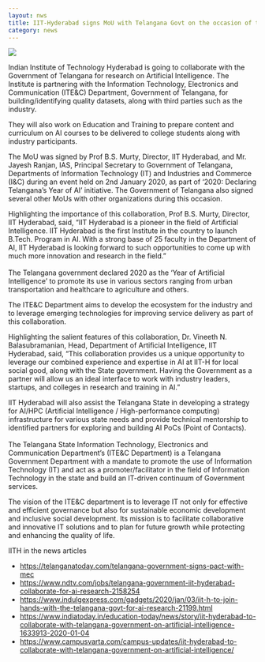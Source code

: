 ```yaml
---
layout: nws
title: IIT-Hyderabad signs MoU with Telangana Govt on the occasion of the Year of AI
category: news
---
```


<img src="https://ai.iith.ac.in/images/web-3706562_1920.jpg">

Indian Institute of Technology Hyderabad is going to collaborate with the Government of Telangana for research on Artificial Intelligence. 
The Institute is partnering with the Information Technology, Electronics and Communication (ITE&C) Department, Government of Telangana, 
for building/identifying quality datasets, along with third parties such as the industry.

They will also work on Education and Training to prepare content and curriculum on AI courses to be delivered to college students along with 
industry participants.

The MoU was signed by Prof B.S. Murty, Director, IIT Hyderabad, and Mr. Jayesh Ranjan, IAS, Principal Secretary to Government of Telangana, 
Departments of Information Technology (IT) and Industries and Commerce (I&C) during an event held on 2nd January 2020, as part of ‘2020: 
Declaring Telangana’s Year of AI’ initiative. The Government of Telangana also signed several other MoUs with other organizations during this occasion.

Highlighting the importance of this collaboration, Prof B.S. Murty, Director, IIT Hyderabad, said, “IIT Hyderabad is a pioneer in the field of 
Artificial Intelligence. IIT Hyderabad is the first Institute in the country to launch B.Tech. Program in AI. With a strong base of 25 faculty 
in the Department of AI, IIT Hyderabad is looking forward to such opportunities to come up with much more innovation and research in the field.”<br><br>
The Telangana government declared 2020 as the ‘Year of Artificial Intelligence’ to promote its use in various sectors ranging from urban 
transportation and healthcare to agriculture and others.

The ITE&C Department aims to develop the ecosystem for the industry and to leverage emerging technologies for improving service delivery as part of this collaboration.

Highlighting the salient features of this collaboration, Dr. Vineeth N. Balasubramanian, Head, Department of Artificial Intelligence, IIT Hyderabad,
said, “This collaboration provides us a unique opportunity to leverage our combined experience and expertise in AI at IIT-H for local social good, 
along with the State government. Having the Government as a partner will allow us an ideal interface to work with industry leaders, startups, and 
colleges in research and training in AI.”

IIT Hyderabad will also assist the Telangana State in developing a strategy for AI/HPC (Artificial Intelligence / High-performance computing) 
infrastructure for various state needs and provide technical mentorship to identified partners for exploring and building AI PoCs (Point of Contacts).<br><br>
The Telangana State Information Technology, Electronics and Communication Department’s (ITE&C Department) is a Telangana Government Department with 
a mandate to promote the use of Information Technology (IT) and act as a promoter/facilitator in the field of Information Technology in the state 
and build an IT-driven continuum of Government services.

The vision of the ITE&C department is to leverage IT not only for effective and efficient governance but also for sustainable economic development 
and inclusive social development. Its mission is to facilitate collaborative and innovative IT solutions and to plan for future growth while protecting 
and enhancing the quality of life.



IITH in the news articles
- <https://telanganatoday.com/telangana-government-signs-pact-with-mec>
- <https://www.ndtv.com/jobs/telangana-government-iit-hyderabad-collaborate-for-ai-research-2158254>
- <https://www.indulgexpress.com/gadgets/2020/jan/03/iit-h-to-join-hands-with-the-telangana-govt-for-ai-research-21199.html>
- <https://www.indiatoday.in/education-today/news/story/iit-hyderabad-to-collaborate-with-telangana-government-on-artificial-intelligence-1633913-2020-01-04>
- <https://www.campusvarta.com/campus-updates/iit-hyderabad-to-collaborate-with-telangana-government-on-artificial-intelligence/>